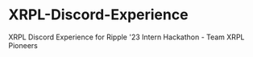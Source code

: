 # XRPL-Discord-Experience
XRPL Discord Experience for Ripple '23 Intern Hackathon - Team XRPL Pioneers
